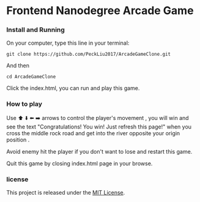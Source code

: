 # Frontend Nanodegree Arcade Game

### Install and Running

On your computer, type this line in your terminal:

```
git clone https://github.com/PeckLiu2017/ArcadeGameClone.git
```

And then

```
cd ArcadeGameClone
```

Click the index.html, you can run and play this game.

### How to play 

Use ⬆️ ⬇️ ⬅️ ➡️ arrows to control the player's movement , you will win and see the text "Congratulations! You win! Just refresh this page!" when you cross the middle rock road and get into the river opposite your origin position .

Avoid enemy hit the player if you don't want to lose and restart this game.

Quit this game by closing index.html page in your browse.

### license

This project is released under the [MIT License](https://opensource.org/licenses/MIT).